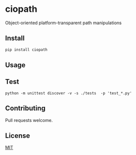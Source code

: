 # ciopath
Object-oriented platform-transparent path manipulations
 
## Install

```bash
pip install ciopath
```

## Usage

## Test

```
python -m unittest discover -v -s ./tests  -p 'test_*.py'
```

## Contributing

Pull requests welcome. 

## License
[MIT](LICENSE)
